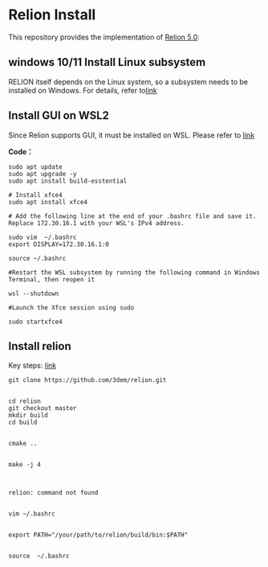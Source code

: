 # Relion Install





This repository provides the implementation of [Relion 5.0](https://relion.readthedocs.io/en/release-5.0/Installation.html):



## windows 10/11 Install Linux subsystem

RELION itself depends on the Linux system, so a subsystem needs to be installed on Windows. For details, refer to[link](https://gitcode.csdn.net/66c55fe90bfad230b8ae218a.html?dp_token=eyJ0eXAiOiJKV1QiLCJhbGciOiJIUzI1NiJ9.eyJpZCI6Mzc2MDIyNywiZXhwIjoxNzQ2NDM4MjMyLCJpYXQiOjE3NDU4MzM0MzIsInVzZXJuYW1lIjoicXFfNDA3NzYxNzkifQ.AmEtK6OoVDGfr-L0XohmRWjoH59YMi3D71K-kvuilc8&spm=1001.2101.3001.6650.7&utm_medium=distribute.pc_relevant.none-task-blog-2%7Edefault%7EBlogCommendFromBaidu%7Eactivity-7-139008248-blog-137632509.235%5Ev43%5Econtrol&depth_1-utm_source=distribute.pc_relevant.none-task-blog-2%7Edefault%7EBlogCommendFromBaidu%7Eactivity-7-139008248-blog-137632509.235%5Ev43%5Econtrol&utm_relevant_index=13)


## Install GUI on WSL2

Since Relion supports GUI, it must be installed on WSL. Please refer to [link](https://blog.csdn.net/fysuccess/article/details/141646840?spm=1001.2101.3001.6650.2&utm_medium=distribute.pc_relevant.none-task-blog-2%7Edefault%7EYuanLiJiHua%7ECtr-2-141646840-blog-140029025.235%5Ev43%5Epc_blog_bottom_relevance_base7&depth_1-utm_source=distribute.pc_relevant.none-task-blog-2%7Edefault%7EYuanLiJiHua%7ECtr-2-141646840-blog-140029025.235%5Ev43%5Epc_blog_bottom_relevance_base7)


**Code：**

```
sudo apt update
sudo apt upgrade -y
sudo apt install build-esstential

# Install xfce4
sudo apt install xfce4

# Add the following line at the end of your .bashrc file and save it. Replace 172.30.16.1 with your WSL's IPv4 address.

sudo vim  ~/.bashrc 
export DISPLAY=172.30.16.1:0

source ~/.bashrc

#Restart the WSL subsystem by running the following command in Windows Terminal, then reopen it

wsl --shutdown

#Launch the Xfce session using sudo

sudo startxfce4

```

## Install relion


Key steps: [link](https://blog.csdn.net/yy19980310/article/details/119956571)

```
git clone https://github.com/3dem/relion.git


cd relion
git checkout master
mkdir build
cd build


cmake ..


make -j 4



relion: command not found


vim ~/.bashrc


export PATH="/your/path/to/relion/build/bin:$PATH"


source  ~/.bashrc


```